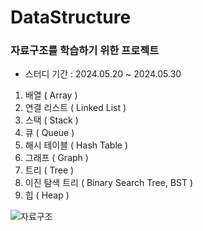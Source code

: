 # DataStructure
### 자료구조를 학습하기 위한 프로젝트
- 스터디 기간 : 2024.05.20 ~ 2024.05.30
1. 배열 ( Array )
2. 연결 리스트 ( Linked List )
3. 스택 ( Stack )
4. 큐 ( Queue )
5. 해시 테이블 ( Hash Table )
6. 그래프 ( Graph )
7. 트리 ( Tree )
8. 이진 탐색 트리 ( Binary Search Tree, BST )
9. 힙 ( Heap )

![자료구조](https://github.com/pastjung/DataStructure/assets/87860163/b9100f1d-5207-4204-a7ba-5d82523b3c3d)
